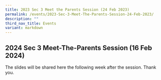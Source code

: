 ```yaml
---
title: 2023 Sec 3 Meet the Parents Session (24 Feb 2023)
permalink: /events/2023-Sec-3-Meet-The-Parents-Session-24-Feb-2023/
description: ""
third_nav_title: Events
variant: markdown
---
```

## 2024 Sec 3 Meet-The-Parents Session (16 Feb 2024)

The slides will be shared here the following week after the session. Thank you.